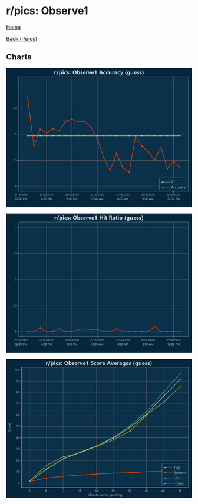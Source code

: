 # r/pics: Observe1

[Home](../../index.md)

[Back (r/pics)](../guess_pics.md)

## Charts

![r/pics R² (guess)](../../images/models/guess_pics_Observe1_Accuracy.png "r/pics R² (guess)")

![r/pics Hit Ratio (guess)](../../images/models/guess_pics_Observe1_HitRatio.png "r/pics Hit Ratio (guess)")

![r/pics Score Averages (guess)](../../images/models/guess_pics_Observe1_Scores.png "r/pics Score Averages (guess)")

